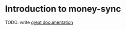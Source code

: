# Introduction to money-sync

TODO: write [great documentation](http://jacobian.org/writing/what-to-write/)
